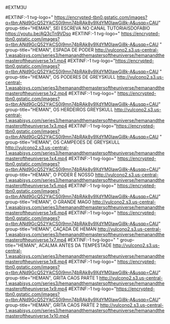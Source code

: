 
#EXTM3U

#EXTINF:-1 tvg-logo=" https://encrypted-tbn0.gstatic.com/images?q=tbn:ANd9GcQ52YjkCS0j9mn74bRAk8y9XdYM0lawGi8k-A&usqp=CAU" group-title="HEMAN", SEI ESCREVA NO CANAL TUTORIAISDOFABIO
https://youtu.be/AQ3cTn9VDso
#EXTINF:-1 tvg-logo=" https://encrypted-tbn0.gstatic.com/images?q=tbn:ANd9GcQ52YjkCS0j9mn74bRAk8y9XdYM0lawGi8k-A&usqp=CAU " group-title="HEMAN", ESPADA DE PODER 
http://vulcono2.s3.us-central-1.wasabisys.com/series3/hemanandthemastersoftheuniverse/hemanandthemasteroftheuniverse.1x1.mp4
#EXTINF:-1 tvg-logo="https://encrypted-tbn0.gstatic.com/images?q=tbn:ANd9GcQ52YjkCS0j9mn74bRAk8y9XdYM0lawGi8k-A&usqp=CAU " group-title="HEMAN", OS PODERES DE GREYSKULL
http://vulcono2.s3.us-central-1.wasabisys.com/series3/hemanandthemastersoftheuniverse/hemanandthemasteroftheuniverse.1x2.mp4
#EXTINF:-1 tvg-logo=" https://encrypted-tbn0.gstatic.com/images?q=tbn:ANd9GcQ52YjkCS0j9mn74bRAk8y9XdYM0lawGi8k-A&usqp=CAU" group-title="HEMAN", OS HERDEIROS GREYSKULL
http://vulcono2.s3.us-central-1.wasabisys.com/series3/hemanandthemastersoftheuniverse/hemanandthemasteroftheuniverse.1x3.mp4
#EXTINF:-1 tvg-logo="https://encrypted-tbn0.gstatic.com/images?q=tbn:ANd9GcQ52YjkCS0j9mn74bRAk8y9XdYM0lawGi8k-A&usqp=CAU " group-title="HEMAN", OS CAMPEOES DE GREYSKULL
http://vulcono2.s3.us-central-1.wasabisys.com/series3/hemanandthemastersoftheuniverse/hemanandthemasteroftheuniverse.1x4.mp4
#EXTINF:-1 tvg-logo="     https://encrypted-tbn0.gstatic.com/images?q=tbn:ANd9GcQ52YjkCS0j9mn74bRAk8y9XdYM0lawGi8k-A&usqp=CAU" group-title="HEMAN", O PODER É NOSSO
http://vulcono2.s3.us-central-1.wasabisys.com/series3/hemanandthemastersoftheuniverse/hemanandthemasteroftheuniverse.1x5.mp4
#EXTINF:-1 tvg-logo="      https://encrypted-tbn0.gstatic.com/images?q=tbn:ANd9GcQ52YjkCS0j9mn74bRAk8y9XdYM0lawGi8k-A&usqp=CAU" group-title="HEMAN", O GRANDE MAGO
http://vulcono2.s3.us-central-1.wasabisys.com/series3/hemanandthemastersoftheuniverse/hemanandthemasteroftheuniverse.1x6.mp4
#EXTINF:-1 tvg-logo="    https://encrypted-tbn0.gstatic.com/images?q=tbn:ANd9GcQ52YjkCS0j9mn74bRAk8y9XdYM0lawGi8k-A&usqp=CAU" group-title="HEMAN", CAÇADA DE HEMAN
http://vulcono2.s3.us-central-1.wasabisys.com/series3/hemanandthemastersoftheuniverse/hemanandthemasteroftheuniverse.1x7.mp4
#EXTINF:-1 tvg-logo="  " group-title="HEMAN", ACALMA ANTES DA TEMPESTADE
http://vulcono2.s3.us-central-1.wasabisys.com/series3/hemanandthemastersoftheuniverse/hemanandthemasteroftheuniverse.1x8.mp4
#EXTINF:-1 tvg-logo="   https://encrypted-tbn0.gstatic.com/images?q=tbn:ANd9GcQ52YjkCS0j9mn74bRAk8y9XdYM0lawGi8k-A&usqp=CAU" group-title="HEMAN", GRITA CAOS PARTE 1
http://vulcono2.s3.us-central-1.wasabisys.com/series3/hemanandthemastersoftheuniverse/hemanandthemasteroftheuniverse.1x9.mp4
#EXTINF:-1 tvg-logo="https://encrypted-tbn0.gstatic.com/images?q=tbn:ANd9GcQ52YjkCS0j9mn74bRAk8y9XdYM0lawGi8k-A&usqp=CAU" group-title="HEMAN", GRITA CAOS PARTE 2
http://vulcono2.s3.us-central-1.wasabisys.com/series3/hemanandthemastersoftheuniverse/hemanandthemasteroftheuniverse.1x10.mp4


